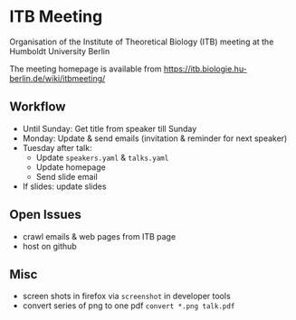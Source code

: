 # ITB Meeting
Organisation of the Institute of Theoretical Biology (ITB) meeting
at the Humboldt University Berlin

The meeting homepage is available from
https://itb.biologie.hu-berlin.de/wiki/itbmeeting/

## Workflow
* Until Sunday: Get title from speaker till Sunday 
* Monday: Update & send emails (invitation & reminder for next speaker)
* Tuesday after talk: 
    * Update `speakers.yaml` & `talks.yaml` 
    * Update homepage
    * Send slide email 
* If slides: update slides


## Open Issues
* crawl emails & web pages from ITB page
* host on github

## Misc
* screen shots in firefox via `screenshot` in developer tools
* convert series of png to one pdf `convert *.png talk.pdf`
